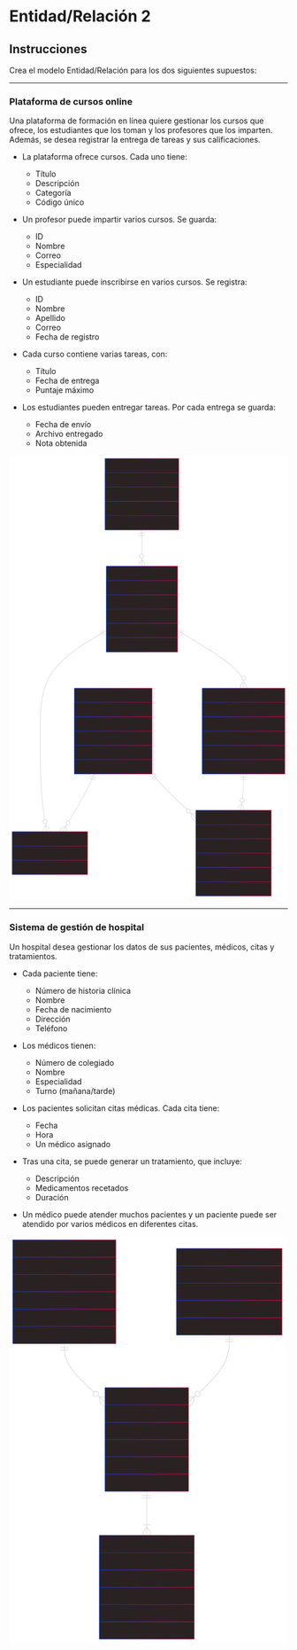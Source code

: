 # Entidad/Relación 2

## Instrucciones

Crea el modelo Entidad/Relación para los dos siguientes supuestos:

---

### Plataforma de cursos online

Una plataforma de formación en línea quiere gestionar los cursos que ofrece, los estudiantes que los toman y los profesores que los imparten. Además, se desea registrar la entrega de tareas y sus calificaciones.

- La plataforma ofrece cursos. Cada uno tiene:

  - Título
  - Descripción
  - Categoría
  - Código único

- Un profesor puede impartir varios cursos. Se guarda:

  - ID
  - Nombre
  - Correo
  - Especialidad

- Un estudiante puede inscribirse en varios cursos. Se registra:

  - ID
  - Nombre
  - Apellido
  - Correo
  - Fecha de registro

- Cada curso contiene varias tareas, con:

  - Título
  - Fecha de entrega
  - Puntaje máximo

- Los estudiantes pueden entregar tareas. Por cada entrega se guarda:
  - Fecha de envío
  - Archivo entregado
  - Nota obtenida

<img src="er-diagram-online-courses.svg" alt="Online Courses Diagram" width="600"/>

---

### Sistema de gestión de hospital

Un hospital desea gestionar los datos de sus pacientes, médicos, citas y tratamientos.

- Cada paciente tiene:

  - Número de historia clínica
  - Nombre
  - Fecha de nacimiento
  - Dirección
  - Teléfono

- Los médicos tienen:

  - Número de colegiado
  - Nombre
  - Especialidad
  - Turno (mañana/tarde)

- Los pacientes solicitan citas médicas. Cada cita tiene:

  - Fecha
  - Hora
  - Un médico asignado

- Tras una cita, se puede generar un tratamiento, que incluye:

  - Descripción
  - Medicamentos recetados
  - Duración

- Un médico puede atender muchos pacientes y un paciente puede ser atendido por varios médicos en diferentes citas.

<img src="er-diagram-hospital.svg" alt="Hospital Diagram" width="500"/>
